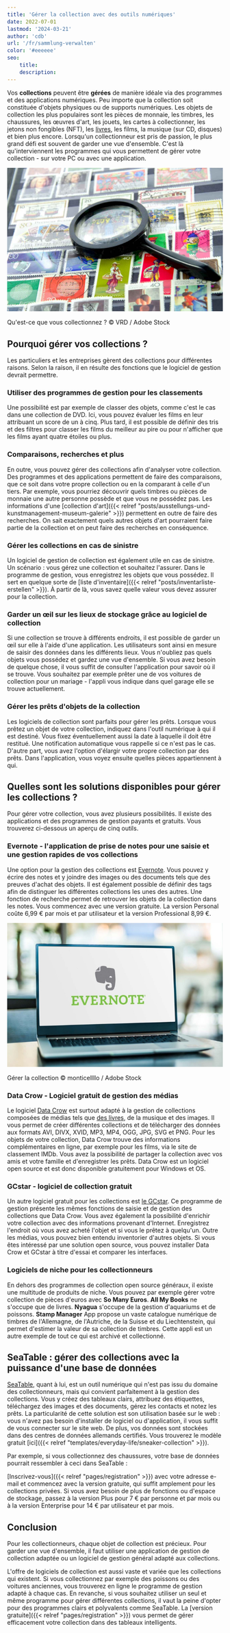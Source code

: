 ```yaml
---
title: 'Gérer la collection avec des outils numériques'
date: 2022-07-01
lastmod: '2024-03-21'
author: 'cdb'
url: '/fr/sammlung-verwalten'
color: '#eeeeee'
seo:
    title:
    description:
---
```


Vos **collections** peuvent être **gérées** de manière idéale via des programmes et des applications numériques. Peu importe que la collection soit constituée d'objets physiques ou de supports numériques. Les objets de collection les plus populaires sont les pièces de monnaie, les timbres, les chaussures, les œuvres d'art, les jouets, les cartes à collectionner, les jetons non fongibles (NFT), les [livres](https://seatable.io/fr/buecher-katalogisieren/), les films, la musique (sur CD, disques) et bien plus encore. Lorsqu'un collectionneur est pris de passion, le plus grand défi est souvent de garder une vue d'ensemble. C'est là qu'interviennent les programmes qui vous permettent de gérer votre collection - sur votre PC ou avec une application.

![Gérer la collection de tous les timbres via un outil numérique.](Sammlung-verwalten_AdobeStock_21666861_bearbeitet.jpg)

Qu'est-ce que vous collectionnez ? © VRD / Adobe Stock

## Pourquoi gérer vos collections ?

Les particuliers et les entreprises gèrent des collections pour différentes raisons. Selon la raison, il en résulte des fonctions que le logiciel de gestion devrait permettre.

### Utiliser des programmes de gestion pour les classements

Une possibilité est par exemple de classer des objets, comme c'est le cas dans une collection de DVD. Ici, vous pouvez évaluer les films en leur attribuant un score de un à cinq. Plus tard, il est possible de définir des tris et des filtres pour classer les films du meilleur au pire ou pour n'afficher que les films ayant quatre étoiles ou plus.

### Comparaisons, recherches et plus

En outre, vous pouvez gérer des collections afin d'analyser votre collection. Des programmes et des applications permettent de faire des comparaisons, que ce soit dans votre propre collection ou en la comparant à celle d'un tiers. Par exemple, vous pourriez découvrir quels timbres ou pièces de monnaie une autre personne possède et que vous ne possédez pas. Les informations d'une [collection d'art]({{< relref "posts/ausstellungs-und-kunstmanagement-museum-galerie" >}}) permettent en outre de faire des recherches. On sait exactement quels autres objets d'art pourraient faire partie de la collection et on peut faire des recherches en conséquence.

### Gérer les collections en cas de sinistre

Un logiciel de gestion de collection est également utile en cas de sinistre. Un scénario : vous gérez une collection et souhaitez l'assurer. Dans le programme de gestion, vous enregistrez les objets que vous possédez. Il sert en quelque sorte de [liste d'inventaire]({{< relref "posts/inventarliste-erstellen" >}}). À partir de là, vous savez quelle valeur vous devez assurer pour la collection.

### Garder un œil sur les lieux de stockage grâce au logiciel de collection

Si une collection se trouve à différents endroits, il est possible de garder un œil sur elle à l'aide d'une application. Les utilisateurs sont ainsi en mesure de saisir des données dans les différents lieux. Vous n'oubliez pas quels objets vous possédez et gardez une vue d'ensemble. Si vous avez besoin de quelque chose, il vous suffit de consulter l'application pour savoir où il se trouve. Vous souhaitez par exemple prêter une de vos voitures de collection pour un mariage - l'appli vous indique dans quel garage elle se trouve actuellement.

### Gérer les prêts d'objets de la collection

Les logiciels de collection sont parfaits pour gérer les prêts. Lorsque vous prêtez un objet de votre collection, indiquez dans l'outil numérique à qui il est destiné. Vous fixez éventuellement aussi la date à laquelle il doit être restitué. Une notification automatique vous rappelle si ce n'est pas le cas. D'autre part, vous avez l'option d'élargir votre propre collection par des prêts. Dans l'application, vous voyez ensuite quelles pièces appartiennent à qui.

## Quelles sont les solutions disponibles pour gérer les collections ?

Pour gérer votre collection, vous avez plusieurs possibilités. Il existe des applications et des programmes de gestion payants et gratuits. Vous trouverez ci-dessous un aperçu de cinq outils.

### Evernote - l'application de prise de notes pour une saisie et une gestion rapides de vos collections

Une option pour la gestion des collections est [Evernote](https://evernote.com/intl/de). Vous pouvez y écrire des notes et y joindre des images ou des documents tels que des preuves d'achat des objets. Il est également possible de définir des tags afin de distinguer les différentes collections les unes des autres. Une fonction de recherche permet de retrouver les objets de la collection dans les notes. Vous commencez avec une version gratuite. La version Personal coûte 6,99 € par mois et par utilisateur et la version Professional 8,99 €.

![Quelqu'un consulte l'outil Evernote pour gérer sa collection.](Sammlung-verwalten_AdobeStock_391017788_bearbeitet-711x474.jpg)

Gérer la collection © monticellllo / Adobe Stock

### Data Crow - Logiciel gratuit de gestion des médias

Le logiciel [Data Crow](https://www.datacrow.net/) est surtout adapté à la gestion de collections composées de médias tels que [des livres](https://seatable.io/fr/buecher-katalogisieren/), de la musique et des images. Il vous permet de créer différentes collections et de télécharger des données aux formats AVI, DIVX, XVID, MP3, MP4, OGG, JPG, SVG et PNG. Pour les objets de votre collection, Data Crow trouve des informations complémentaires en ligne, par exemple pour les films, via le site de classement IMDb. Vous avez la possibilité de partager la collection avec vos amis et votre famille et d'enregistrer les prêts. Data Crow est un logiciel open source et est donc disponible gratuitement pour Windows et OS.

### GCstar - logiciel de collection gratuit

Un autre logiciel gratuit pour les collections est [le GCstar](http://www.gcstar.org/). Ce programme de gestion présente les mêmes fonctions de saisie et de gestion des collections que Data Crow. Vous avez également la possibilité d'enrichir votre collection avec des informations provenant d'Internet. Enregistrez l'endroit où vous avez acheté l'objet et si vous le prêtez à quelqu'un. Outre les médias, vous pouvez bien entendu inventorier d'autres objets. Si vous êtes intéressé par une solution open source, vous pouvez installer Data Crow et GCstar à titre d'essai et comparer les interfaces.

### Logiciels de niche pour les collectionneurs

En dehors des programmes de collection open source généraux, il existe une multitude de produits de niche. Vous pouvez par exemple gérer votre collection de pièces d'euros avec **So Many Euros**. **All My Books** ne s'occupe que de livres. **Nyagua** s'occupe de la gestion d'aquariums et de poissons. **Stamp Manager** App propose un vaste catalogue numérique de timbres de l'Allemagne, de l'Autriche, de la Suisse et du Liechtenstein, qui permet d'estimer la valeur de sa collection de timbres. Cette appli est un autre exemple de tout ce qui est archivé et collectionné.

## SeaTable : gérer des collections avec la puissance d'une base de données

[SeaTable](https://de.wikipedia.org/wiki/SeaTable), quant à lui, est un outil numérique qui n'est pas issu du domaine des collectionneurs, mais qui convient parfaitement à la gestion des collections. Vous y créez des tableaux clairs, attribuez des étiquettes, téléchargez des images et des documents, gérez les contacts et notez les prêts. La particularité de cette solution est son utilisation basée sur le web : vous n'avez pas besoin d'installer de logiciel ou d'application, il vous suffit de vous connecter sur le site web. De plus, vos données sont stockées dans des centres de données allemands certifiés. Vous trouverez le modèle gratuit [ici]({{< relref "templates/everyday-life/sneaker-collection" >}}).

Par exemple, si vous collectionnez des chaussures, votre base de données pourrait ressembler à ceci dans SeaTable :

[Inscrivez-vous]({{< relref "pages/registration" >}}) avec votre adresse e-mail et commencez avec la version gratuite, qui suffit amplement pour les collections privées. Si vous avez besoin de plus de fonctions ou d'espace de stockage, passez à la version Plus pour 7 € par personne et par mois ou à la version Enterprise pour 14 € par utilisateur et par mois.

## Conclusion

Pour les collectionneurs, chaque objet de collection est précieux. Pour garder une vue d'ensemble, il faut utiliser une application de gestion de collection adaptée ou un logiciel de gestion général adapté aux collections.

L'offre de logiciels de collection est aussi vaste et variée que les collections qui existent. Si vous collectionnez par exemple des poissons ou des voitures anciennes, vous trouverez en ligne le programme de gestion adapté à chaque cas. En revanche, si vous souhaitez utiliser un seul et même programme pour gérer différentes collections, il vaut la peine d'opter pour des programmes clairs et polyvalents comme SeaTable. La [version gratuite]({{< relref "pages/registration" >}}) vous permet de gérer efficacement votre collection dans des tableaux intelligents.
